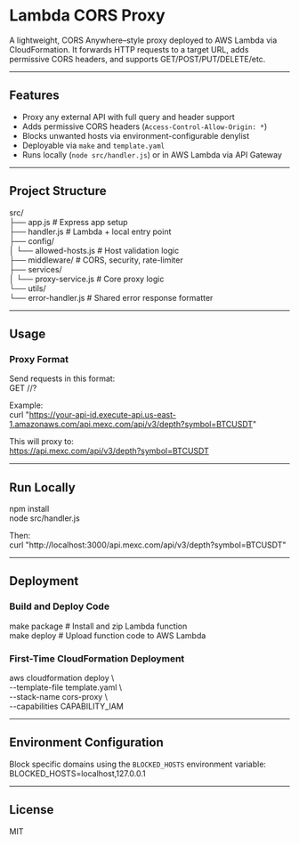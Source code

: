 # Lambda CORS Proxy

A lightweight, CORS Anywhere–style proxy deployed to AWS Lambda via CloudFormation. It forwards HTTP requests to a target URL, adds permissive CORS headers, and supports GET/POST/PUT/DELETE/etc.

---

## Features

- Proxy any external API with full query and header support  
- Adds permissive CORS headers (`Access-Control-Allow-Origin: *`)  
- Blocks unwanted hosts via environment-configurable denylist  
- Deployable via `make` and `template.yaml`  
- Runs locally (`node src/handler.js`) or in AWS Lambda via API Gateway

---

## Project Structure

src/  
├── app.js                  # Express app setup  
├── handler.js              # Lambda + local entry point  
├── config/  
│   └── allowed-hosts.js    # Host validation logic  
├── middleware/             # CORS, security, rate-limiter  
├── services/  
│   └── proxy-service.js    # Core proxy logic  
└── utils/  
    └── error-handler.js    # Shared error response formatter

---

## Usage

### Proxy Format

Send requests in this format:  
GET /<target-host>/<path>?<query>

Example:  
curl "https://your-api-id.execute-api.us-east-1.amazonaws.com/api.mexc.com/api/v3/depth?symbol=BTCUSDT"

This will proxy to:  
https://api.mexc.com/api/v3/depth?symbol=BTCUSDT

---

## Run Locally

npm install  
node src/handler.js

Then:  
curl "http://localhost:3000/api.mexc.com/api/v3/depth?symbol=BTCUSDT"

---

## Deployment

### Build and Deploy Code

make package     # Install and zip Lambda function  
make deploy      # Upload function code to AWS Lambda

### First-Time CloudFormation Deployment

aws cloudformation deploy \  
  --template-file template.yaml \  
  --stack-name cors-proxy \  
  --capabilities CAPABILITY_IAM

---

## Environment Configuration

Block specific domains using the `BLOCKED_HOSTS` environment variable:  
BLOCKED_HOSTS=localhost,127.0.0.1

---

## License

MIT
